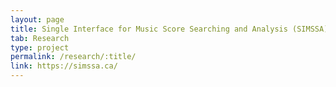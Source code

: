 ```yaml
---
layout: page
title: Single Interface for Music Score Searching and Analysis (SIMSSA)
tab: Research
type: project
permalink: /research/:title/
link: https://simssa.ca/
---
```

